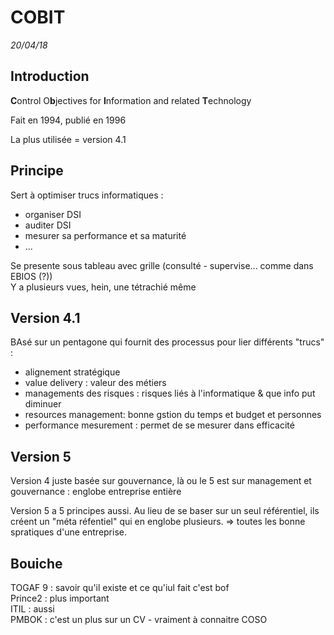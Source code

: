 COBIT
========================
*20/04/18*

## Introduction

**C**ontrol O**b**jectives for **I**nformation and related **T**echnology

Fait en 1994, publié en 1996

La plus utilisée = version 4.1

## Principe

Sert à optimiser trucs informatiques :

* organiser DSI
* auditer DSI
* mesurer sa performance et sa maturité
* ...

Se presente sous tableau avec grille (consulté - supervise... comme dans EBIOS (?))  
Y a plusieurs vues, hein, une tétrachié même


## Version 4.1

BAsé sur un pentagone qui fournit des processus pour lier différents "trucs" :

* alignement stratégique
* value delivery : valeur des métiers 
* managements des risques : risques liés à l'informatique & que info put diminuer
* resources management: bonne gstion du temps et budget et personnes
* performance mesurement : permet de se mesurer dans efficacité

## Version 5

Version 4 juste basée sur gouvernance, là ou le 5 est sur management et gouvernance : englobe entreprise entière

Version 5 a 5 principes aussi. Au lieu de se baser sur un seul référentiel, ils créent un "méta réfentiel" qui en englobe plusieurs. => toutes les bonne spratiques d'une entreprise.

## Bouiche

TOGAF 9 : savoir qu'il existe et ce qu'iul fait c'est bof  
Prince2 : plus important   
ITIL : aussi  
PMBOK : c'est un plus sur un CV  - vraiment à connaitre
COSO